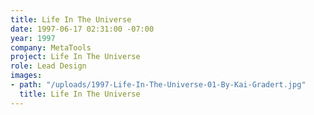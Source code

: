 ```yaml
---
title: Life In The Universe
date: 1997-06-17 02:31:00 -07:00
year: 1997
company: MetaTools
project: Life In The Universe
role: Lead Design
images:
- path: "/uploads/1997-Life-In-The-Universe-01-By-Kai-Gradert.jpg"
  title: Life In The Universe
---
```


